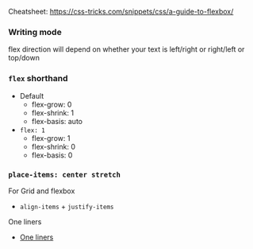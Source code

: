 Cheatsheet: https://css-tricks.com/snippets/css/a-guide-to-flexbox/

### Writing mode

flex direction will depend on whether your text is left/right or right/left or top/down

### `flex` shorthand

-   Default
    -   flex-grow: 0
    -   flex-shrink: 1
    -   flex-basis: auto
-   `flex: 1`
    -   flex-grow: 1
    -   flex-shrink: 0
    -   flex-basis: 0

### `place-items: center stretch`

For Grid and flexbox

-   `align-items` + `justify-items`


One liners
 - [One liners](https://web.dev/one-line-layouts)